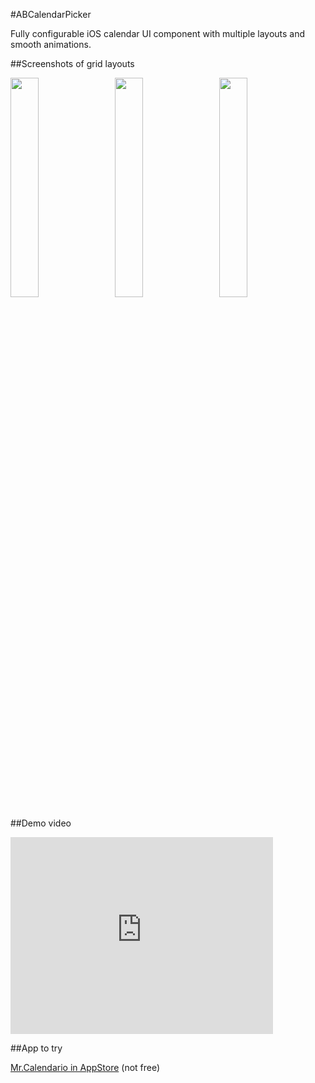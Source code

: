 #ABCalendarPicker

Fully configurable iOS calendar UI component with multiple layouts and smooth animations.

##Screenshots of grid layouts

<img src="https://raw.github.com/k06a/ABCalendarPicker/master/month-grid-screenshot.png" width="30%" />&nbsp;&nbsp;&nbsp;&nbsp;<img src="https://raw.github.com/k06a/ABCalendarPicker/master/year-grid-screenshot.png" width="30%" />&nbsp;&nbsp;&nbsp;&nbsp;<img src="https://raw.github.com/k06a/ABCalendarPicker/master/20years-grid-screenshot.png" width="30%" />

##Demo video

<iframe width="420" height="315" src="http://www.youtube.com/embed/d2PGFiO_jk4" frameborder="0" allowfullscreen></iframe>

##App to try

[Mr.Calendario in AppStore](http://appstore.com/mr.calendario) (not free)